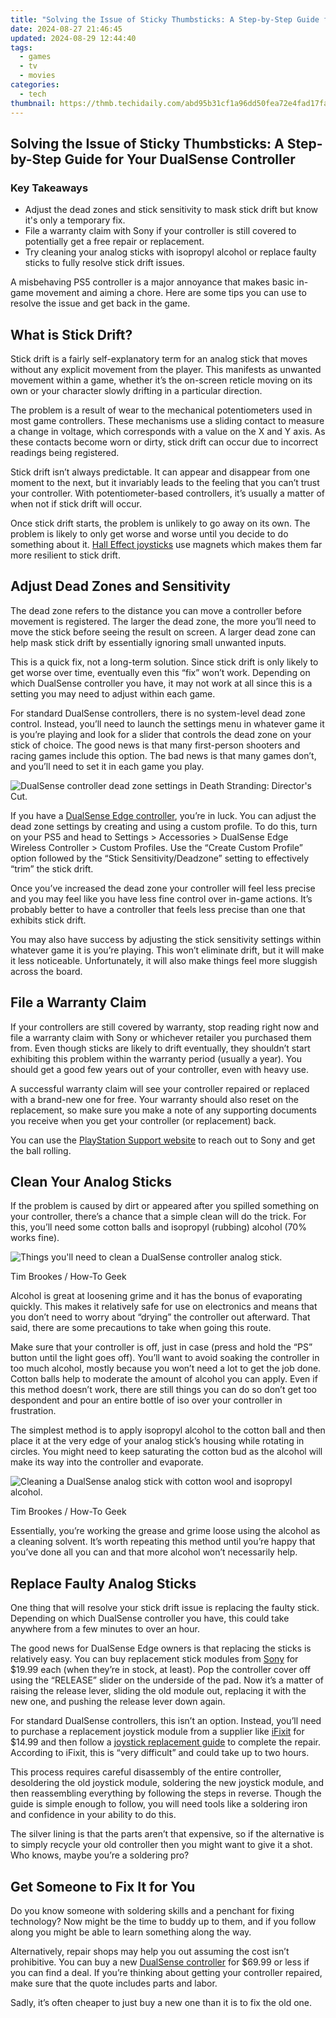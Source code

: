 ```yaml
---
title: "Solving the Issue of Sticky Thumbsticks: A Step-by-Step Guide for Your DualSense Controller"
date: 2024-08-27 21:46:45
updated: 2024-08-29 12:44:40
tags:
  - games
  - tv
  - movies
categories:
  - tech
thumbnail: https://thmb.techidaily.com/abd95b31cf1a96dd50fea72e4fad17faec8b6807eeb04dedcab0ba4e1aebe611.jpg
---
```


## Solving the Issue of Sticky Thumbsticks: A Step-by-Step Guide for Your DualSense Controller

### Key Takeaways

* Adjust the dead zones and stick sensitivity to mask stick drift but know it's only a temporary fix.
* File a warranty claim with Sony if your controller is still covered to potentially get a free repair or replacement.
* Try cleaning your analog sticks with isopropyl alcohol or replace faulty sticks to fully resolve stick drift issues.

 A misbehaving PS5 controller is a major annoyance that makes basic in-game movement and aiming a chore. Here are some tips you can use to resolve the issue and get back in the game.

##  What is Stick Drift?

 Stick drift is a fairly self-explanatory term for an analog stick that moves without any explicit movement from the player. This manifests as unwanted movement within a game, whether it’s the on-screen reticle moving on its own or your character slowly drifting in a particular direction.

 The problem is a result of wear to the mechanical potentiometers used in most game controllers. These mechanisms use a sliding contact to measure a change in voltage, which corresponds with a value on the X and Y axis. As these contacts become worn or dirty, stick drift can occur due to incorrect readings being registered.

 Stick drift isn’t always predictable. It can appear and disappear from one moment to the next, but it invariably leads to the feeling that you can’t trust your controller. With potentiometer-based controllers, it’s usually a matter of when not if stick drift will occur.

 Once stick drift starts, the problem is unlikely to go away on its own. The problem is likely to only get worse and worse until you decide to do something about it. [Hall Effect joysticks](https://youtube-blog.techidaily.com/esthetic-alignment-for-online-glamour-content-for-2024/) use magnets which makes them far more resilient to stick drift.

##  Adjust Dead Zones and Sensitivity

 The dead zone refers to the distance you can move a controller before movement is registered. The larger the dead zone, the more you’ll need to move the stick before seeing the result on screen. A larger dead zone can help mask stick drift by essentially ignoring small unwanted inputs.

 This is a quick fix, not a long-term solution. Since stick drift is only likely to get worse over time, eventually even this “fix” won’t work. Depending on which DualSense controller you have, it may not work at all since this is a setting you may need to adjust within each game.

 For standard DualSense controllers, there is no system-level dead zone control. Instead, you’ll need to launch the settings menu in whatever game it is you’re playing and look for a slider that controls the dead zone on your stick of choice. The good news is that many first-person shooters and racing games include this option. The bad news is that many games don’t, and you’ll need to set it in each game you play.

![DualSense controller dead zone settings in Death Stranding: Director's Cut.](https://static1.howtogeekimages.com/wordpress/wp-content/uploads/2024/05/death_stranding_dead_zone.JPG) 

 If you have a [DualSense Edge controller](https://unlock-android.techidaily.com/full-guide-to-unlock-your-google-pixel-8-by-drfone-android/), you’re in luck. You can adjust the dead zone settings by creating and using a custom profile. To do this, turn on your PS5 and head to Settings > Accessories > DualSense Edge Wireless Controller > Custom Profiles. Use the “Create Custom Profile” option followed by the “Stick Sensitivity/Deadzone” setting to effectively “trim” the stick drift.

 Once you’ve increased the dead zone your controller will feel less precise and you may feel like you have less fine control over in-game actions. It’s probably better to have a controller that feels less precise than one that exhibits stick drift.

 You may also have success by adjusting the stick sensitivity settings within whatever game it is you’re playing. This won’t eliminate drift, but it will make it less noticeable. Unfortunately, it will also make things feel more sluggish across the board.

##  File a Warranty Claim

 If your controllers are still covered by warranty, stop reading right now and file a warranty claim with Sony or whichever retailer you purchased them from. Even though sticks are likely to drift eventually, they shouldn’t start exhibiting this problem within the warranty period (usually a year). You should get a good few years out of your controller, even with heavy use.

 A successful warranty claim will see your controller repaired or replaced with a brand-new one for free. Your warranty should also reset on the replacement, so make sure you make a note of any supporting documents you receive when you get your controller (or replacement) back.

 You can use the [PlayStation Support website](https://www.playstation.com/en-us/support/playstation-support-contact-guide/) to reach out to Sony and get the ball rolling.

##  Clean Your Analog Sticks

 If the problem is caused by dirt or appeared after you spilled something on your controller, there’s a chance that a simple clean will do the trick. For this, you’ll need some cotton balls and isopropyl (rubbing) alcohol (70% works fine).

![Things you'll need to clean a DualSense controller analog stick.](https://static1.howtogeekimages.com/wordpress/wp-content/uploads/2024/05/iso_dual_sense.jpg) 

Tim Brookes / How-To Geek

 Alcohol is great at loosening grime and it has the bonus of evaporating quickly. This makes it relatively safe for use on electronics and means that you don’t need to worry about “drying” the controller out afterward. That said, there are some precautions to take when going this route.

 Make sure that your controller is off, just in case (press and hold the “PS” button until the light goes off). You’ll want to avoid soaking the controller in too much alcohol, mostly because you won’t need a lot to get the job done. Cotton balls help to moderate the amount of alcohol you can apply. Even if this method doesn’t work, there are still things you can do so don’t get too despondent and pour an entire bottle of iso over your controller in frustration.

 The simplest method is to apply isopropyl alcohol to the cotton ball and then place it at the very edge of your analog stick’s housing while rotating in circles. You might need to keep saturating the cotton bud as the alcohol will make its way into the controller and evaporate.

![Cleaning a DualSense analog stick with cotton wool and isopropyl alcohol.](https://static1.howtogeekimages.com/wordpress/wp-content/uploads/2024/05/cleaning_dual_sense-1.jpg) 

Tim Brookes / How-To Geek

 Essentially, you’re working the grease and grime loose using the alcohol as a cleaning solvent. It’s worth repeating this method until you’re happy that you’ve done all you can and that more alcohol won’t necessarily help.

##  Replace Faulty Analog Sticks

 One thing that will resolve your stick drift issue is replacing the faulty stick. Depending on which DualSense controller you have, this could take anywhere from a few minutes to over an hour.

 The good news for DualSense Edge owners is that replacing the sticks is relatively easy. You can buy replacement stick modules from [Sony](https://direct.playstation.com/en-us/buy-accessories/stick-module-for-dualsense-edge-wireless-controller) for $19.99 each (when they’re in stock, at least). Pop the controller cover off using the “RELEASE” slider on the underside of the pad. Now it’s a matter of raising the release lever, sliding the old module out, replacing it with the new one, and pushing the release lever down again.

 For standard DualSense controllers, this isn’t an option. Instead, you’ll need to purchase a replacement joystick module from a supplier like [iFixit](https://www.ifixit.com/Item/PlayStation%5FDualSense%5FController%5FJoystick) for $14.99 and then follow a [joystick replacement guide](https://www.ifixit.com/Guide/DualSense+Joystick+Replacement/142488) to complete the repair. According to iFixit, this is “very difficult” and could take up to two hours.

 This process requires careful disassembly of the entire controller, desoldering the old joystick module, soldering the new joystick module, and then reassembling everything by following the steps in reverse. Though the guide is simple enough to follow, you will need tools like a soldering iron and confidence in your ability to do this.

 The silver lining is that the parts aren’t that expensive, so if the alternative is to simply recycle your old controller then you might want to give it a shot. Who knows, maybe you’re a soldering pro?

##  Get Someone to Fix It for You

 Do you know someone with soldering skills and a penchant for fixing technology? Now might be the time to buddy up to them, and if you follow along you might be able to learn something along the way.

 Alternatively, repair shops may help you out assuming the cost isn’t prohibitive. You can buy a new [DualSense controller](https://www.amazon.com/PlayStation-DualSense®-Wireless-Controller-White-5/dp/B0CQKLS4RP/?tag=hotoge-20&ascsubtag=UUhtgUeUpU2003176&asc%5Frefurl=https%3A%2F%2Fwww.howtogeek.com%2Fhow-to-fix-stick-drift-on-your-ps5-controller%2F&asc%5Fcampaign=Evergreen) for $69.99 or less if you can find a deal. If you’re thinking about getting your controller repaired, make sure that the quote includes parts and labor.

 Sadly, it’s often cheaper to just buy a new one than it is to fix the old one.

<ins class="adsbygoogle"
     style="display:block"
     data-ad-format="autorelaxed"
     data-ad-client="ca-pub-7571918770474297"
     data-ad-slot="1223367746"></ins>



<ins class="adsbygoogle"
     style="display:block"
     data-ad-client="ca-pub-7571918770474297"
     data-ad-slot="8358498916"
     data-ad-format="auto"
     data-full-width-responsive="true"></ins>

